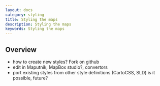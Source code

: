 ```yaml
---
layout: docs
category: styling
title: Styling the maps
description: Styling the maps
keywords: Styling the maps
---
```


## Overview

 - how to create new styles? Fork on github
 - edit in Maputnik, MapBox studio?, convertors
 - port existing styles from other style definitions (CartoCSS, SLD) is it possible, future?
